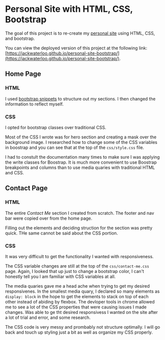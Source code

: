 # Personal Site with HTML, CSS, Bootstrap
The goal of this project is to re-create my [personal site](https://jackwaterloo.com/) using HTML, CSS, and bootstrap.

You can view the deployed version of this project at the following link: [https://jackwaterloo.github.io/personal-site-bootstrap/](https://jackwaterloo.github.io/personal-site-bootstrap/).
## Home Page
### HTML
I used [bootstrap snippets](https://getbootstrap.com/docs/5.3/examples/) to structure out my sections. I then changed the information to reflect myself.
### CSS
I opted for bootstrap classes over traditional CSS. 

Most of the CSS I wrote was for hero section and creating a mask over the background image. I researched how to change some of the CSS variables in boostrap and you can see that at the top of the `css/style.css` file.

I had to constult the documentation many times to make sure I was applying the write classes for Boostrap. It is much more convenient to use Boostrap breakpoints and columns than to use media quaries with traditional HTML and CSS.

## Contact Page
### HTML
The entire *Contact Me* section I created from scratch. The footer and nav bar were copied over from the home page.

Filling out the elements and deciding struction for the section was pretty quick. THe same cannot be said about the CSS portion.

### CSS
It was very difficult to get the functionality I wanted with responsiveness. 

The CSS variable changes are still at the top of the `css/contact-me.css` page. Again, I looked that up just to change a bootstrap color, I can't honestly tell you I am familiar with CSS variables at all. 

The media quaries gave me a head ache when trying to get my desired responsivenes. In the smallest media quary, I declared so many elements as `display: block` in the hope to get the elements to stack on top of each other instead of abiding by flexbox. The devloper tools in chrome allowed me to see a lot of the CSS properties that were causing issues I made changes. Was able to ge tht desired responsivess I wanted on the site after a lot of trial and error, and some research.

The CSS code is very messy and prombably not structure optimally. I will go back and touch up styling just a bit as well as organize my CSS properly.
